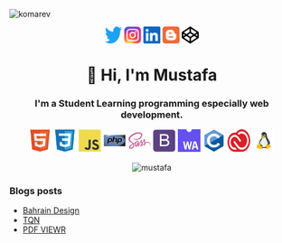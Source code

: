 <p align="left"><img src="https://komarev.com/ghpvc/?username=mohamed&style=plastic&label=Stalker+visits" alt="komarev" /></p>
<p align="center">
<a href="https://twitter.com/darwishtm" target="blank"><img align="center" src="https://raw.githubusercontent.com/MoustafaDarwish/MoustafaDarwish/209fabdf177e516e7487585f2e9c6e21d46f4450/icons/twitter.svg" title="Twitter" alt="Twitter" height="30" width="30" /></a>
<a href="https://www.instagram.com/darwishtm" target="blank"><img align="center" src="https://raw.githubusercontent.com/MoustafaDarwish/MoustafaDarwish/209fabdf177e516e7487585f2e9c6e21d46f4450/icons/instagram.svg" title="Instagram" alt="Instagram" height="30" width="30" /></a>
<a href="https://www.linkedin.com/in/moustafadarwish" target="blank"><img align="center" src="https://raw.githubusercontent.com/MoustafaDarwish/MoustafaDarwish/209fabdf177e516e7487585f2e9c6e21d46f4450/icons/linkedin.svg" title="LinkedIn" alt="LinkedIn" height="30" width="30" /></a>
<a href="https://mostafaxp.blogspot.com" target="blank"><img align="center" src="https://raw.githubusercontent.com/MoustafaDarwish/MoustafaDarwish/209fabdf177e516e7487585f2e9c6e21d46f4450/icons/blogger.svg" title="Blogger" alt="Blogger" height="30" width="30" /></a>
<a href="https://codepen.io/mustafagg" target="blank"><img align="center" src="https://raw.githubusercontent.com/MoustafaDarwish/MoustafaDarwish/209fabdf177e516e7487585f2e9c6e21d46f4450/icons/codepen.svg" title="Codepen" alt="Codepen" height="30" width="30" /></a>
</p>
<h1 align="center">👋 Hi, I'm Mustafa</h1>
<h3 align="center">I'm a Student Learning programming especially web development.</h3>
<p align="center">
<img src="https://raw.githubusercontent.com/MoustafaDarwish/MoustafaDarwish/d19338aacdbdba1ebd86c151e627618f5700d08a/icons/html5.svg" title="html" alt="html5" width="40" height="40" draggable="false"/>
<img src="https://raw.githubusercontent.com/MoustafaDarwish/MoustafaDarwish/d19338aacdbdba1ebd86c151e627618f5700d08a/icons/css3.svg" title="css3" alt="css3" width="40" height="40" draggable="false"/>
<img src="https://raw.githubusercontent.com/MoustafaDarwish/MoustafaDarwish/d19338aacdbdba1ebd86c151e627618f5700d08a/icons/javascript.svg" title="Javascript" alt="javascript" width="40" height="40" draggable="false"/>
<img src="https://raw.githubusercontent.com/MoustafaDarwish/MoustafaDarwish/d19338aacdbdba1ebd86c151e627618f5700d08a/icons/php.svg" title="php" alt="php" width="40" height="40" draggable="false"/>
<img src="https://raw.githubusercontent.com/MoustafaDarwish/MoustafaDarwish/d19338aacdbdba1ebd86c151e627618f5700d08a/icons/sass.svg" title="Sass" alt="sass" width="40" height="40" draggable="false"/>
<img src="https://raw.githubusercontent.com/MoustafaDarwish/MoustafaDarwish/d19338aacdbdba1ebd86c151e627618f5700d08a/icons/bootstrap.svg" title="Bootstrap" alt="bootstrap" width="40" height="40" draggable="false"/>
<img src="https://raw.githubusercontent.com/MoustafaDarwish/MoustafaDarwish/946bc9d5550edca12903b6bd069e1e90bdfc9329/icons/webassembly.svg" title="WebAssembly" alt="webassembly" width="40" height="40" draggable="false"/>
<img src="https://raw.githubusercontent.com/MoustafaDarwish/MoustafaDarwish/d19338aacdbdba1ebd86c151e627618f5700d08a/icons/c.svg" title="C" alt="c" width="40" height="40" draggable="false"/>
<img src="https://raw.githubusercontent.com/MoustafaDarwish/MoustafaDarwish/3c5da794040acd36059dcd67d325c8af2735a357/icons/CC.svg" title="Creative Cloud" alt="cc" width="40" height="40" draggable="false"/>
<img src="https://raw.githubusercontent.com/MoustafaDarwish/MoustafaDarwish/2dfe8d4fc484d80a2e84b6ccfce5f5c17b2e80c5/icons/linux.svg" title="Linux" alt="linux" width="40" height="40" draggable="false"/>
</p>
<p align="center"><img align="center" src="https://github-readme-stats.vercel.app/api?username=MoustafaDarwish&theme=tokyonight&show_icons=true" alt="mustafa" /></p>

### Blogs posts
<!-- BLOG-POST-LIST:START -->
- [Bahrain Design](https://moustafadarwish.github.io/bh/Bahrain%20Design)
- [TQN](https://moustafadarwish.github.io/tqn)
- [PDF VIEWR](#)
<!-- BLOG-POST-LIST:END -->
